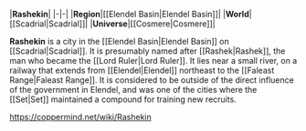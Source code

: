 |**Rashekin**|
|-|-|
|**Region**|[[Elendel Basin\|Elendel Basin]]|
|**World**|[[Scadrial\|Scadrial]]|
|**Universe**|[[Cosmere\|Cosmere]]|

**Rashekin** is a city in the [[Elendel Basin\|Elendel Basin]] on [[Scadrial\|Scadrial]]. It is presumably named after [[Rashek\|Rashek]], the man who became the [[Lord Ruler\|Lord Ruler]].
It lies near a small river, on a railway that extends from [[Elendel\|Elendel]] northeast to the [[Faleast Range\|Faleast Range]]. It is considered to be outside of the direct influence of the government in Elendel, and was one of the cities where the [[Set\|Set]] maintained a compound for training new recruits.



https://coppermind.net/wiki/Rashekin